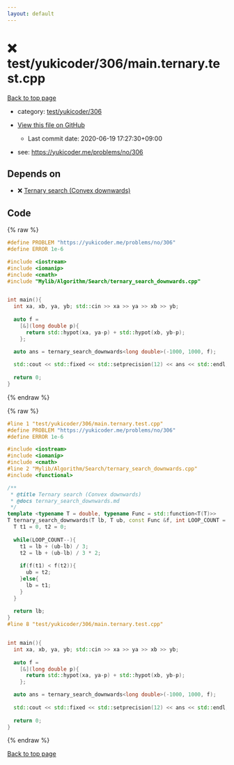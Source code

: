 ```yaml
---
layout: default
---
```


<!-- mathjax config similar to math.stackexchange -->
<script type="text/javascript" async
  src="https://cdnjs.cloudflare.com/ajax/libs/mathjax/2.7.5/MathJax.js?config=TeX-MML-AM_CHTML">
</script>
<script type="text/x-mathjax-config">
  MathJax.Hub.Config({
    TeX: { equationNumbers: { autoNumber: "AMS" }},
    tex2jax: {
      inlineMath: [ ['$','$'] ],
      processEscapes: true
    },
    "HTML-CSS": { matchFontHeight: false },
    displayAlign: "left",
    displayIndent: "2em"
  });
</script>

<script type="text/javascript" src="https://cdnjs.cloudflare.com/ajax/libs/jquery/3.4.1/jquery.min.js"></script>
<script src="https://cdn.jsdelivr.net/npm/jquery-balloon-js@1.1.2/jquery.balloon.min.js" integrity="sha256-ZEYs9VrgAeNuPvs15E39OsyOJaIkXEEt10fzxJ20+2I=" crossorigin="anonymous"></script>
<script type="text/javascript" src="../../../../assets/js/copy-button.js"></script>
<link rel="stylesheet" href="../../../../assets/css/copy-button.css" />


# :x: test/yukicoder/306/main.ternary.test.cpp

<a href="../../../../index.html">Back to top page</a>

* category: <a href="../../../../index.html#94d4e5c879e40488003ae32a119b6352">test/yukicoder/306</a>
* <a href="{{ site.github.repository_url }}/blob/master/test/yukicoder/306/main.ternary.test.cpp">View this file on GitHub</a>
    - Last commit date: 2020-06-19 17:27:30+09:00


* see: <a href="https://yukicoder.me/problems/no/306">https://yukicoder.me/problems/no/306</a>


## Depends on

* :x: <a href="../../../../library/Mylib/Algorithm/Search/ternary_search_downwards.cpp.html">Ternary search (Convex downwards)</a>


## Code

<a id="unbundled"></a>
{% raw %}
```cpp
#define PROBLEM "https://yukicoder.me/problems/no/306"
#define ERROR 1e-6

#include <iostream>
#include <iomanip>
#include <cmath>
#include "Mylib/Algorithm/Search/ternary_search_downwards.cpp"


int main(){
  int xa, xb, ya, yb; std::cin >> xa >> ya >> xb >> yb;
  
  auto f =
    [&](long double p){
      return std::hypot(xa, ya-p) + std::hypot(xb, yb-p);
    };

  auto ans = ternary_search_downwards<long double>(-1000, 1000, f);
  
  std::cout << std::fixed << std::setprecision(12) << ans << std::endl;
  
  return 0;
}

```
{% endraw %}

<a id="bundled"></a>
{% raw %}
```cpp
#line 1 "test/yukicoder/306/main.ternary.test.cpp"
#define PROBLEM "https://yukicoder.me/problems/no/306"
#define ERROR 1e-6

#include <iostream>
#include <iomanip>
#include <cmath>
#line 2 "Mylib/Algorithm/Search/ternary_search_downwards.cpp"
#include <functional>

/**
 * @title Ternary search (Convex downwards)
 * @docs ternary_search_downwards.md
 */
template <typename T = double, typename Func = std::function<T(T)>>
T ternary_search_downwards(T lb, T ub, const Func &f, int LOOP_COUNT = 100){
  T t1 = 0, t2 = 0;
  
  while(LOOP_COUNT--){
    t1 = lb + (ub-lb) / 3;
    t2 = lb + (ub-lb) / 3 * 2;
    
    if(f(t1) < f(t2)){
      ub = t2;
    }else{
      lb = t1;
    }
  }
 
  return lb;
}
#line 8 "test/yukicoder/306/main.ternary.test.cpp"


int main(){
  int xa, xb, ya, yb; std::cin >> xa >> ya >> xb >> yb;
  
  auto f =
    [&](long double p){
      return std::hypot(xa, ya-p) + std::hypot(xb, yb-p);
    };

  auto ans = ternary_search_downwards<long double>(-1000, 1000, f);
  
  std::cout << std::fixed << std::setprecision(12) << ans << std::endl;
  
  return 0;
}

```
{% endraw %}

<a href="../../../../index.html">Back to top page</a>


